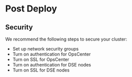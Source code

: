 # Post Deploy 

## Security

We recommend the following steps to secure your cluster:
* Set up network security groups
* Turn on authentication for OpsCenter
* Turn on SSL for OpsCenter
* Turn on authentication for DSE nodes
* Turn on SSL for DSE nodes
